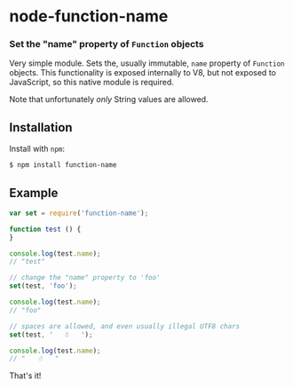 node-function-name
==================
### Set the "name" property of `Function` objects

Very simple module. Sets the, usually immutable, `name` property of `Function`
objects. This functionality is exposed internally to V8, but not exposed to
JavaScript, so this native module is required.

Note that unfortunately _only_ String values are allowed.

Installation
------------

Install with `npm`:

``` bash
$ npm install function-name
```


Example
-------

``` js
var set = require('function-name');

function test () {
}

console.log(test.name);
// "test"

// change the "name" property to 'foo'
set(test, 'foo');

console.log(test.name);
// "foo"

// spaces are allowed, and even usually illegal UTF8 chars
set(test, '   ☃   ');

console.log(test.name);
// "   ☃   "
```

That's it!
